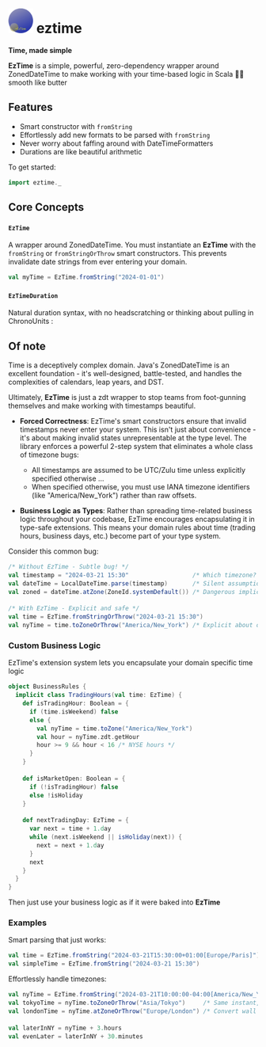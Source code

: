 # <img src="pix/eztime.png" width="50"> eztime

**Time, made simple**

**EzTime** is a simple, powerful, zero-dependency wrapper around ZonedDateTime to make working with your time-based logic in Scala 🧈✨ smooth like butter

## Features
- Smart constructor with `fromString`
- Effortlessly add new formats to be parsed with `fromString`
- Never worry about faffing around with DateTimeFormatters
- Durations are like beautiful arithmetic

To get started:

```scala
import eztime._
```


## Core Concepts

#### `EzTime`
A wrapper around ZonedDateTime. You must instantiate an **EzTime** with the `fromString` or `fromStringOrThrow`
smart constructors. This prevents invalidate date strings from ever entering your domain.

```scala
val myTime = EzTime.fromString("2024-01-01")
```

#### `EzTimeDuration`
Natural duration syntax, with no headscratching or thinking about pulling in ChronoUnits
:

## Of note
Time is a deceptively complex domain. Java's ZonedDateTime is an excellent foundation - it's well-designed, battle-tested, and handles the complexities of calendars, leap years, and DST. 

Ultimately, **EzTime** is just a zdt wrapper to stop
teams from foot-gunning themselves and make working with timestamps beautiful.

- **Forced Correctness**: EzTime's smart constructors ensure that invalid timestamps never enter your system. This isn't just about convenience - it's about making invalid states unrepresentable at the type level. The library enforces a powerful 2-step system that eliminates a whole class of timezone bugs:
   - All timestamps are assumed to be UTC/Zulu time unless explicitly specified otherwise ...
   - When specified otherwise, you must use IANA timezone identifiers (like "America/New_York") rather than raw offsets.

- **Business Logic as Types**: Rather than spreading time-related business logic throughout your codebase, EzTime encourages encapsulating it in type-safe extensions. This means your domain rules about time (trading hours, business days, etc.) become part of your type system.

Consider this common bug:
```scala
/* Without EzTime - Subtle bug! */
val timestamp = "2024-03-21 15:30"                  /* Which timezone? Server time? UTC? User's local time */
val dateTime = LocalDateTime.parse(timestamp)       /* Silent assumption about format */
val zoned = dateTime.atZone(ZoneId.systemDefault()) /* Dangerous implicit conversion */

/* With EzTime - Explicit and safe */
val time = EzTime.fromStringOrThrow("2024-03-21 15:30")
val nyTime = time.toZoneOrThrow("America/New_York") /* Explicit about our intentions */
```

### Custom Business Logic

EzTime's extension system lets you encapsulate your domain specific time logic

```scala
object BusinessRules {
  implicit class TradingHours(val time: EzTime) {
    def isTradingHour: Boolean = {
      if (time.isWeekend) false 
      else {
        val nyTime = time.toZone("America/New_York")
        val hour = nyTime.zdt.getHour
        hour >= 9 && hour < 16 /* NYSE hours */
      }
    }
    
    def isMarketOpen: Boolean = {
      if (!isTradingHour) false
      else !isHoliday
    }
    
    def nextTradingDay: EzTime = {
      var next = time + 1.day
      while (next.isWeekend || isHoliday(next)) {
        next = next + 1.day
      }
      next
    }
  }
}
```

Then just use your business logic as if it were baked into **EzTime**



### Examples

Smart parsing that just works:
```scala
val time = EzTime.fromString("2024-03-21T15:30:00+01:00[Europe/Paris]")
val simpleTime = EzTime.fromString("2024-03-21 15:30")
```

Effortlessly handle timezones:
```scala
val nyTime = EzTime.fromString("2024-03-21T10:00:00-04:00[America/New_York]").get
val tokyoTime = nyTime.toZoneOrThrow("Asia/Tokyo")     /* Same instant, Tokyo timezone */
val londonTime = nyTime.atZoneOrThrow("Europe/London") /* Convert wall time to London */

val laterInNY = nyTime + 3.hours
val evenLater = laterInNY + 30.minutes 
```
